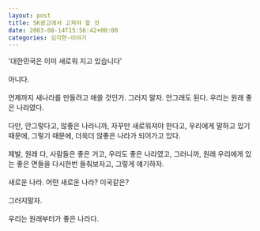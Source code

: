 ```yaml
---
layout: post
title: SK광고에서 고쳐야 할 것
date: 2003-08-14T15:56:42+00:00
categories: 심각한-이야기
---
```

'대한민국은 이미 새로워 지고 있습니다'<br /><br />아니다. <br /><br />언제까지 새나라를 만들려고 애쓸 것인가. 그러지 말자. 안그래도 된다. 우리는 원래 좋은 나라였다. <br /><br />다만, 안그렇다고, 않좋은 나라니까, 자꾸만 새로워져야 한다고, 우리에게 말하고 있기 때문에, 그렇기 때문에, 더욱더 않좋은 나라가 되어가고 있다.<br /><br />제발, 원래 다, 사람들은 좋은 거고, 우리도 좋은 나라였고, 그러니까, 원래 우리에게 있는 좋은 면들을 다시한번 들춰보자고, 그렇게 얘기하자.<br /><br />새로운 나라. 어떤 새로운 나라? 미국같은? <br /><br />그러지말자.<br /><br />우리는 원래부터가 좋은 나라다.
